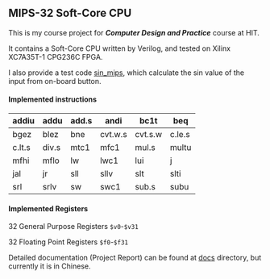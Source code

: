## MIPS-32 Soft-Core CPU

This is my course project for ***Computer Design and Practice*** course at HIT.

It contains a Soft-Core CPU written by Verilog, and tested on Xilinx XC7A35T-1 CPG236C FPGA.

I also provide a test code [sin_mips](test/sin_mips.s), which calculate the sin value of the input from on-board button.

#### Implemented instructions

| addiu  | addu  | add.s | andi    | bc1t    | beq    |
| ------ | ----- | ----- | ------- | ------- | ------ |
| bgez   | blez  | bne   | cvt.w.s | cvt.s.w | c.le.s |
| c.lt.s | div.s | mtc1  | mfc1    | mul.s   | multu  |
| mfhi   | mflo  | lw    | lwc1    | lui     | j      |
| jal    | jr    | sll   | sllv    | slt     | slti   |
| srl    | srlv  | sw    | swc1    | sub.s   | subu   |

#### Implemented Registers

32 General Purpose Registers `$v0`-`$v31`

32 Floating Point Registers `$f0`-`$f31`

Detailed documentation (Project Report) can be found at [docs](docs) directory, but currently it is in Chinese.


